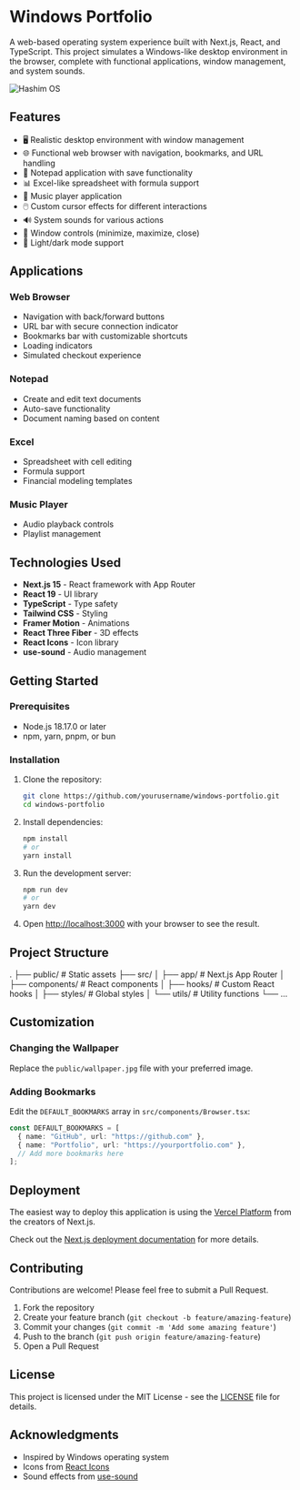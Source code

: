 # Windows Portfolio

A web-based operating system experience built with Next.js, React, and TypeScript. This project simulates a Windows-like desktop environment in the browser, complete with functional applications, window management, and system sounds.

![Hashim OS](path/to/screenshot.png)

## Features

- 🖥️ Realistic desktop environment with window management
- 🌐 Functional web browser with navigation, bookmarks, and URL handling
- 📝 Notepad application with save functionality
- 📊 Excel-like spreadsheet with formula support
- 🎵 Music player application
- 🖱️ Custom cursor effects for different interactions
- 🔊 System sounds for various actions
- 🔄 Window controls (minimize, maximize, close)
- 🌙 Light/dark mode support

## Applications

### Web Browser
- Navigation with back/forward buttons
- URL bar with secure connection indicator
- Bookmarks bar with customizable shortcuts
- Loading indicators
- Simulated checkout experience

### Notepad
- Create and edit text documents
- Auto-save functionality
- Document naming based on content

### Excel
- Spreadsheet with cell editing
- Formula support
- Financial modeling templates

### Music Player
- Audio playback controls
- Playlist management

## Technologies Used

- **Next.js 15** - React framework with App Router
- **React 19** - UI library
- **TypeScript** - Type safety
- **Tailwind CSS** - Styling
- **Framer Motion** - Animations
- **React Three Fiber** - 3D effects
- **React Icons** - Icon library
- **use-sound** - Audio management

## Getting Started

### Prerequisites
- Node.js 18.17.0 or later
- npm, yarn, pnpm, or bun

### Installation

1. Clone the repository:
   ```bash
   git clone https://github.com/yourusername/windows-portfolio.git
   cd windows-portfolio
   ```

2. Install dependencies:
   ```bash
   npm install
   # or
   yarn install
   ```

3. Run the development server:
   ```bash
   npm run dev
   # or
   yarn dev
   ```

4. Open [http://localhost:3000](http://localhost:3000) with your browser to see the result.

## Project Structure

.
├── public/            # Static assets
├── src/
│   ├── app/           # Next.js App Router
│   ├── components/    # React components
│   ├── hooks/         # Custom React hooks
│   ├── styles/        # Global styles
│   └── utils/         # Utility functions
└── ...

## Customization

### Changing the Wallpaper
Replace the `public/wallpaper.jpg` file with your preferred image.

### Adding Bookmarks
Edit the `DEFAULT_BOOKMARKS` array in `src/components/Browser.tsx`:
```typescript
const DEFAULT_BOOKMARKS = [
  { name: "GitHub", url: "https://github.com" },
  { name: "Portfolio", url: "https://yourportfolio.com" },
  // Add more bookmarks here
];
```

## Deployment

The easiest way to deploy this application is using the [Vercel Platform](https://vercel.com) from the creators of Next.js.

Check out the [Next.js deployment documentation](https://nextjs.org/docs/deployment) for more details.

## Contributing

Contributions are welcome! Please feel free to submit a Pull Request.

1. Fork the repository
2. Create your feature branch (`git checkout -b feature/amazing-feature`)
3. Commit your changes (`git commit -m 'Add some amazing feature'`)
4. Push to the branch (`git push origin feature/amazing-feature`)
5. Open a Pull Request

## License

This project is licensed under the MIT License - see the [LICENSE](LICENSE) file for details.

## Acknowledgments

- Inspired by Windows operating system
- Icons from [React Icons](https://react-icons.github.io/react-icons/)
- Sound effects from [use-sound](https://github.com/joshwcomeau/use-sound)